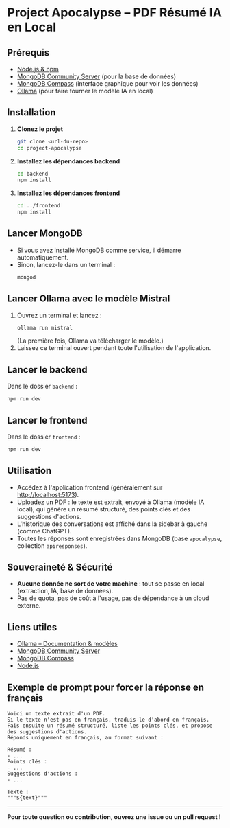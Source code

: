 # Project Apocalypse – PDF Résumé IA en Local

## Prérequis
- [Node.js & npm](https://nodejs.org/)
- [MongoDB Community Server](https://www.mongodb.com/try/download/community) (pour la base de données)
- [MongoDB Compass](https://www.mongodb.com/try/download/compass) (interface graphique pour voir les données)
- [Ollama](https://ollama.com/) (pour faire tourner le modèle IA en local)

## Installation

1. **Clonez le projet**
   ```bash
   git clone <url-du-repo>
   cd project-apocalypse
   ```

2. **Installez les dépendances backend**
   ```bash
   cd backend
   npm install
   ```

3. **Installez les dépendances frontend**
   ```bash
   cd ../frontend
   npm install
   ```

## Lancer MongoDB
- Si vous avez installé MongoDB comme service, il démarre automatiquement.
- Sinon, lancez-le dans un terminal :
  ```bash
  mongod
  ```

## Lancer Ollama avec le modèle Mistral
1. Ouvrez un terminal et lancez :
   ```bash
   ollama run mistral
   ```
   (La première fois, Ollama va télécharger le modèle.)
2. Laissez ce terminal ouvert pendant toute l'utilisation de l'application.

## Lancer le backend
Dans le dossier `backend` :
```bash
npm run dev
```

## Lancer le frontend
Dans le dossier `frontend` :
```bash
npm run dev
```

## Utilisation
- Accédez à l'application frontend (généralement sur [http://localhost:5173](http://localhost:5173)).
- Uploadez un PDF : le texte est extrait, envoyé à Ollama (modèle IA local), qui génère un résumé structuré, des points clés et des suggestions d'actions.
- L'historique des conversations est affiché dans la sidebar à gauche (comme ChatGPT).
- Toutes les réponses sont enregistrées dans MongoDB (base `apocalypse`, collection `apiresponses`).

## Souveraineté & Sécurité
- **Aucune donnée ne sort de votre machine** : tout se passe en local (extraction, IA, base de données).
- Pas de quota, pas de coût à l'usage, pas de dépendance à un cloud externe.

## Liens utiles
- [Ollama – Documentation & modèles](https://ollama.com/library)
- [MongoDB Community Server](https://www.mongodb.com/try/download/community)
- [MongoDB Compass](https://www.mongodb.com/try/download/compass)
- [Node.js](https://nodejs.org/)

## Exemple de prompt pour forcer la réponse en français

```
Voici un texte extrait d'un PDF.
Si le texte n'est pas en français, traduis-le d'abord en français.
Fais ensuite un résumé structuré, liste les points clés, et propose des suggestions d'actions.
Réponds uniquement en français, au format suivant :

Résumé :
- ...
Points clés :
- ...
Suggestions d'actions :
- ...

Texte :
"""${text}"""
```

---

**Pour toute question ou contribution, ouvrez une issue ou un pull request !**